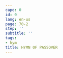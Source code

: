 ```yaml
---
capo: 0
id: 0
lang: en-us
page: 70-2
step: ''
subtitle: ''
tags:
- hym
title: HYMN OF PASSOVER
---
```

